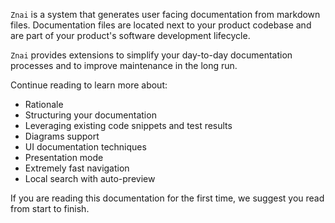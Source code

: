 `Znai` is a system that generates user facing documentation from markdown files. 
Documentation files are located next to your product codebase and are part of your product's software development lifecycle.

`Znai` provides extensions to simplify your day-to-day documentation processes and to improve maintenance in the long run.

Continue reading to learn more about:
* Rationale
* Structuring your documentation
* Leveraging existing code snippets and test results
* Diagrams support
* UI documentation techniques 
* Presentation mode
* Extremely fast navigation
* Local search with auto-preview

If you are reading this documentation for the first time, we suggest you read from start to finish.

